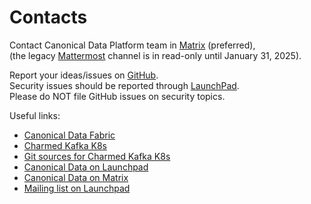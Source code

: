 # Contacts

Contact Canonical Data Platform team in [Matrix](https://matrix.to/#/#charmhub-data-platform:ubuntu.com) (preferred),<br/>(the legacy [Mattermost](https://chat.charmhub.io/charmhub/channels/data-platform) channel is in read-only until January 31, 2025).

Report your ideas/issues on [GitHub](https://github.com/canonical/kafka-k8s-operator/issues/new).</br>
Security issues should be reported through [LaunchPad](https://wiki.ubuntu.com/DebuggingSecurity#How%20to%20File).</br>Please do NOT file GitHub issues on security topics. 

Useful links:
* [Canonical Data Fabric](https://ubuntu.com/data/)
* [Charmed Kafka K8s](https://charmhub.io/kafka-k8s)
* [Git sources for Charmed Kafka K8s](https://github.com/canonical/kafka-k8s-operator)
* [Canonical Data on Launchpad](https://launchpad.net/~data-platform)
* [Canonical Data on Matrix](https://matrix.to/#/#charmhub-data-platform:ubuntu.com) 
* [Mailing list on Launchpad](https://lists.launchpad.net/data-platform/)
